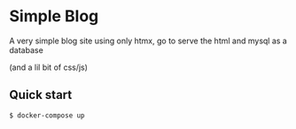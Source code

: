 # Simple Blog

A very simple blog site using only htmx, go to serve the html and mysql as a database

(and a lil bit of css/js)


## Quick start

```
$ docker-compose up
```

